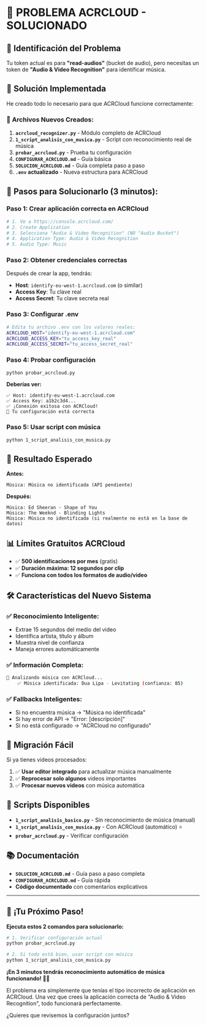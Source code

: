 # 🎵 PROBLEMA ACRCLOUD - SOLUCIONADO

## 🎯 **Identificación del Problema**

Tu token actual es para **"read-audios"** (bucket de audio), pero necesitas un token de **"Audio & Video Recognition"** para identificar música.

## 🚀 **Solución Implementada**

He creado todo lo necesario para que ACRCloud funcione correctamente:

### 📁 **Archivos Nuevos Creados:**

1. **`acrcloud_recognizer.py`** - Módulo completo de ACRCloud
2. **`1_script_analisis_con_musica.py`** - Script con reconocimiento real de música
3. **`probar_acrcloud.py`** - Prueba tu configuración
4. **`CONFIGURAR_ACRCLOUD.md`** - Guía básica
5. **`SOLUCION_ACRCLOUD.md`** - Guía completa paso a paso
6. **`.env` actualizado** - Nueva estructura para ACRCloud

## 🔧 **Pasos para Solucionarlo (3 minutos):**

### **Paso 1: Crear aplicación correcta en ACRCloud**
```bash
# 1. Ve a https://console.acrcloud.com/
# 2. Create Application
# 3. Selecciona "Audio & Video Recognition" (NO "Audio Bucket")
# 4. Application Type: Audio & Video Recognition
# 5. Audio Type: Music
```

### **Paso 2: Obtener credenciales correctas**
Después de crear la app, tendrás:
- **Host**: `identify-eu-west-1.acrcloud.com` (o similar)
- **Access Key**: Tu clave real 
- **Access Secret**: Tu clave secreta real

### **Paso 3: Configurar .env**
```bash
# Edita tu archivo .env con los valores reales:
ACRCLOUD_HOST="identify-eu-west-1.acrcloud.com"
ACRCLOUD_ACCESS_KEY="tu_access_key_real"
ACRCLOUD_ACCESS_SECRET="tu_access_secret_real"
```

### **Paso 4: Probar configuración**
```bash
python probar_acrcloud.py
```

**Deberías ver:**
```
✅ Host: identify-eu-west-1.acrcloud.com
✅ Access Key: a1b2c3d4...
✅ ¡Conexión exitosa con ACRCloud!
🎉 Tu configuración está correcta
```

### **Paso 5: Usar script con música**
```bash
python 1_script_analisis_con_musica.py
```

## 🎵 **Resultado Esperado**

**Antes:**
```
Música: Música no identificada (API pendiente)
```

**Después:**
```
Música: Ed Sheeran - Shape of You
Música: The Weeknd - Blinding Lights
Música: Música no identificada (si realmente no está en la base de datos)
```

## 📊 **Límites Gratuitos ACRCloud**

- ✅ **500 identificaciones por mes** (gratis)
- ✅ **Duración máxima: 12 segundos por clip**
- ✅ **Funciona con todos los formatos de audio/video**

## 🛠️ **Características del Nuevo Sistema**

### ✅ **Reconocimiento Inteligente:**
- Extrae 15 segundos del medio del video
- Identifica artista, título y álbum
- Muestra nivel de confianza
- Maneja errores automáticamente

### ✅ **Información Completa:**
```bash
🎵 Analizando música con ACRCloud...
    ✅ Música identificada: Dua Lipa - Levitating (confianza: 85)
```

### ✅ **Fallbacks Inteligentes:**
- Si no encuentra música → "Música no identificada"
- Si hay error de API → "Error: [descripción]"
- Si no está configurado → "ACRCloud no configurado"

## 🔄 **Migración Fácil**

Si ya tienes videos procesados:
1. ✅ **Usar editor integrado** para actualizar música manualmente
2. ✅ **Reprocesar solo algunos** videos importantes
3. ✅ **Procesar nuevos videos** con música automática

## 🎯 **Scripts Disponibles**

- **`1_script_analisis_basico.py`** - Sin reconocimiento de música (manual)
- **`1_script_analisis_con_musica.py`** - Con ACRCloud (automático) ⭐
- **`probar_acrcloud.py`** - Verificar configuración

## 📚 **Documentación**

- **`SOLUCION_ACRCLOUD.md`** - Guía paso a paso completa
- **`CONFIGURAR_ACRCLOUD.md`** - Guía rápida
- **Código documentado** con comentarios explicativos

---

## 🎉 **¡Tu Próximo Paso!**

**Ejecuta estos 2 comandos para solucionarlo:**

```bash
# 1. Verificar configuración actual
python probar_acrcloud.py

# 2. Si todo está bien, usar script con música
python 1_script_analisis_con_musica.py
```

**¡En 3 minutos tendrás reconocimiento automático de música funcionando! 🎵✨**

El problema era simplemente que tenías el tipo incorrecto de aplicación en ACRCloud. Una vez que crees la aplicación correcta de "Audio & Video Recognition", todo funcionará perfectamente.

¿Quieres que revisemos la configuración juntos?
